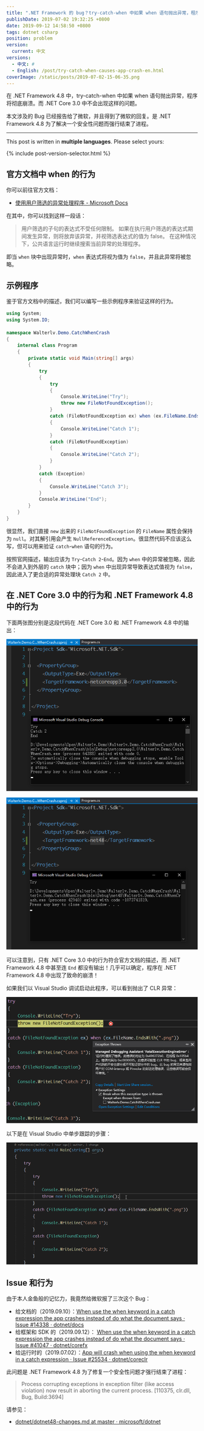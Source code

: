 ```yaml
---
title: ".NET Framework 的 bug？try-catch-when 中如果 when 语句抛出异常，程序将彻底崩溃"
publishDate: 2019-07-02 19:32:25 +0800
date: 2019-09-12 14:58:50 +0800
tags: dotnet csharp
position: problem
version:
  current: 中文
versions:
  - 中文: #
  - English: /post/try-catch-when-causes-app-crash-en.html
coverImage: /static/posts/2019-07-02-15-06-35.png
---
```


在 .NET Framework 4.8 中，try-catch-when 中如果 when 语句抛出异常，程序将彻底崩溃。而 .NET Core 3.0 中不会出现这样的问题。

本文涉及的 Bug 已经报告给了微软，并且得到了微软的回复。是 .NET Framework 4.8 为了解决一个安全性问题而强行结束了进程。

---

This post is written in **multiple languages**. Please select yours:

{% include post-version-selector.html %}

<div id="toc"></div>

## 官方文档中 when 的行为

你可以前往官方文档：

- [使用用户筛选的异常处理程序 - Microsoft Docs](https://docs.microsoft.com/zh-cn/dotnet/standard/exceptions/using-user-filtered-exception-handlers)

在其中，你可以找到这样一段话：

> 用户筛选的子句的表达式不受任何限制。 如果在执行用户筛选的表达式期间发生异常，则将放弃该异常，并视筛选表达式的值为 false。 在这种情况下，公共语言运行时继续搜索当前异常的处理程序。

即当 `when` 块中出现异常时，`when` 表达式将视为值为 `false`，并且此异常将被忽略。

## 示例程序

鉴于官方文档中的描述，我们可以编写一些示例程序来验证这样的行为。

```csharp
using System;
using System.IO;

namespace Walterlv.Demo.CatchWhenCrash
{
    internal class Program
    {
        private static void Main(string[] args)
        {
            try
            {
                try
                {
                    Console.WriteLine("Try");
                    throw new FileNotFoundException();
                }
                catch (FileNotFoundException ex) when (ex.FileName.EndsWith(".png"))
                {
                    Console.WriteLine("Catch 1");
                }
                catch (FileNotFoundException)
                {
                    Console.WriteLine("Catch 2");
                }
            }
            catch (Exception)
            {
                Console.WriteLine("Catch 3");
            }
            Console.WriteLine("End");
        }
    }
}
```

很显然，我们直接 `new` 出来的 `FileNotFoundException` 的 `FileName` 属性会保持为 `null`。对其解引用会产生 `NullReferenceException`。很显然代码不应该这么写，但可以用来验证 `catch`-`when` 语句的行为。

按照官网描述，输出应该为 `Try`-`Catch 2`-`End`。因为 `when` 中的异常被忽略，因此不会进入到外层的 `catch` 块中；因为 `when` 中出现异常导致表达式值视为 `false`，因此进入了更合适的异常处理块 `Catch 2` 中。

## 在 .NET Core 3.0 中的行为和 .NET Framework 4.8 中的行为

下面两张图分别是这段代码在 .NET Core 3.0 和 .NET Framework 4.8 中的输出：

![.NET Core 3.0 中的行为](/static/posts/2019-07-02-15-06-35.png)

![.NET Framework 4.8 中的行为](/static/posts/2019-07-02-15-08-21.png)

可以注意到，只有 .NET Core 3.0 中的行为符合官方文档的描述，而 .NET Framework 4.8 中甚至连 `End` 都没有输出！几乎可以确定，程序在 .NET Framework 4.8 中出现了致命的崩溃！

如果我们以 Visual Studio 调试启动此程序，可以看到抛出了 CLR 异常：

![抛出了 CLR 异常](/static/posts/2019-07-02-15-10-46.png)

以下是在 Visual Studio 中单步跟踪的步骤：

![单步调试](/static/posts/2019-07-02-catch-when-crash.gif)

## Issue 和行为

由于本人金鱼般的记忆力，我竟然给微软报了三次这个 Bug：

- 给文档的（2019.09.10）：[When use the when keyword in a catch expression the app crashes instead of do what the document says · Issue #14338 · dotnet/docs](https://github.com/dotnet/docs/issues/14338)
- 给框架和 SDK 的（2019.09.12）： [When use the when keyword in a catch expression the app crashes instead of do what the document says · Issue #41047 · dotnet/corefx](https://github.com/dotnet/corefx/issues/41047)
- 给运行时的（2019.07.02）：[App will crash when using the when keyword in a catch expression · Issue #25534 · dotnet/coreclr](https://github.com/dotnet/coreclr/issues/25534)

此问题是 .NET Framework 4.8 为了修复一个安全性问题才强行结束了进程：

> Process corrupting exceptions in exception filter (like access violation) now result in aborting the current process. [110375, clr.dll, Bug, Build:3694]

请参见：

- [dotnet/dotnet48-changes.md at master · microsoft/dotnet](https://github.com/microsoft/dotnet/blob/master/releases/net48/dotnet48-changes.md)

